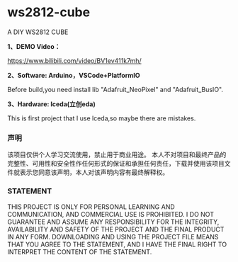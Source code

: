 # ws2812-cube

A DIY WS2812 CUBE

**1、DEMO Video：**

https://www.bilibili.com/video/BV1ev411k7mh/

**2、Software: Arduino，VSCode+PlatformIO**

Before build,you need install lib "Adafruit_NeoPixel" and "Adafruit_BusIO".

**3、Hardware: lceda(立创eda)**

This is first project that I use lceda,so maybe there are mistakes.
	
### 声明 ###

该项目仅供个人学习交流使用，禁止用于商业用途。
本人不对项目和最终产品的完整性、可用性和安全性作任何形式的保证和承担任何责任，下载并使用该项目文件就表示您同意该声明，本人对该声明内容有最终解释权。

### STATEMENT ###

THIS PROJECT IS ONLY FOR PERSONAL LEARNING AND COMMUNICATION, AND COMMERCIAL USE IS PROHIBITED.
I DO NOT GUARANTEE AND ASSUME ANY RESPONSIBILITY FOR THE INTEGRITY, AVAILABILITY AND SAFETY OF THE PROJECT AND THE FINAL PRODUCT IN ANY FORM. DOWNLOADING AND USING THE PROJECT FILE MEANS THAT YOU AGREE TO THE STATEMENT, AND I HAVE THE FINAL RIGHT TO INTERPRET THE CONTENT OF THE STATEMENT.

